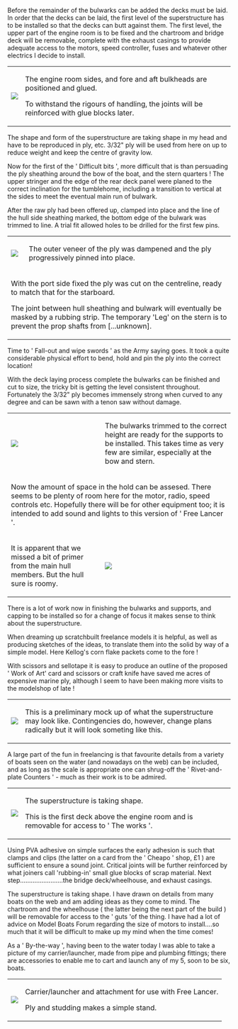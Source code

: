 Before the remainder of the bulwarks can be added the decks must be laid.
In order that the decks can be laid, the first level of the superstructure has to be installed so that the decks can butt against them.
The first level, the upper part of the engine room is to be fixed and the chartroom and bridge deck will be removable,
complete with the exhaust casings to provide adequate access to the motors, speed controller, fuses and whatever other electrics I decide to install.

<div align="center" class="image-table">
	<table>
		<tr>
			<td class="col2">
				<img src="/jgdr20/assets/jmm/engineroom2.jpg">
			</td>
			<td class="col2">
				<p>The engine room sides, and fore and aft bulkheads are positioned and glued.</p>
				<p>To withstand the rigours of handling, the joints will be reinforced with glue blocks later.</p>
			</td>
		</tr>
	</table>
</div>

The shape and form of the superstructure are taking shape in my head and have to be reproduced in ply, etc.
3/32" ply will be used from here on up to reduce weight and keep the centre of gravity low.

Now for the first of the ' Difficult bits ', more difficult that is than persuading the ply sheathing around the bow of the boat,
and the stern quarters ! The upper stringer and the edge of the rear deck panel were planed to the correct inclination for the tumblehome,
including a transition to vertical at the sides to meet the eventual main run of bulwark.

After the raw ply had been offered up, clamped into place and the line of the hull side sheathing marked,
the bottom edge of the bulwark was trimmed to line. A trial fit allowed holes to be drilled for the first few pins.

<div align="center" class="image-table">
	<table>
		<tr>
			<td class="col2">
				<img src="/jgdr20/assets/jmm/sternbulwark1.jpg">
			</td>
			<td class="col2">
				<p>	The outer veneer of the ply was dampened and the ply progressively pinned into place.</p>
			</td>
		</tr>
		<tr>
			<td colspan="2">
				<p>With the port side fixed the ply was cut on the centreline, ready to match that for the starboard.</p>
				<p>The joint between hull sheathing and bulwark will eventually be masked by a rubbing strip. The temporary 'Leg' on the stern is to prevent the prop shafts from [...unknown].</p>
			</td>
		</tr>
	</table>
</div>

Time to ' Fall-out and wipe swords ' as the Army saying goes.
It took a quite considerable physical effort to bend, hold and pin the ply into the correct location!

With the deck laying process complete the bulwarks can be finished and cut to size, the tricky bit is getting the level consistent throughout.
Fortunately the 3/32" ply becomes immensely strong when curved to any degree and can be sawn with a tenon saw without damage.

<div align="center" class="image-table">
	<table>
		<tr>
			<td class="col2">
				<img src="/jgdr20/assets/jmm/05052807.jpg">
			</td>
			<td class="col2">
				<p>The bulwarks trimmed to the correct height are ready for the supports to be installed. This takes time as very few are similar, especially at the bow and stern.</p>
			</td>
		</tr>
		<tr>
			<td colspan="2">
				<p>Now the amount of space in the hold can be assesed. There seems to be plenty of room here for the motor, radio, speed controls etc. Hopefully there will be for other equipment too; it is intended to add sound and lights to this version of ' Free Lancer '.</p>
			</td>
		</tr>
		<tr>
			<td>
				<p>It is apparent that we missed a bit of primer from the main hull members. But the hull sure is roomy.</p>
			</td>
			<td>
				<img src="/jgdr20/assets/jmm/05052812.jpg">
			</td>
		</tr>
	</table>
</div>

There is a lot of work now in finishing the bulwarks and supports, and capping to be installed so for a change of focus it makes sense to think about the superstructure.

When dreaming up scratchbuilt freelance models it is helpful, as well as producing sketches of the ideas, to translate them into the solid by way of a simple model.
Here Kellog's corn flake packets come to the fore !

With scissors and sellotape it is easy to produce an outline of the proposed ' Work of Art' card and scissors or craft knife have saved me acres of expensive marine ply,
although I seem to have been making more visits to the modelshop of late !

<div align="center" class="image-table">
	<table>
		<tr>
			<td class="col2">
				<img src="/jgdr20/assets/jmm/mockup.jpg">
			</td>
			<td class="col2">
				<p>This is a preliminary mock up of what the superstructure may look like. Contingencies do, however, change plans radically but it will look someting like this.</p>
			</td>
		</tr>
	</table>
</div>

A large part of the fun in freelancing is that favourite details from a variety of boats seen on the water (and nowadays on the web)
can be included, and as long as the scale is appropriate one can shrug-off the ' Rivet-and-plate Counters ' - much as their work is to be admired.

<div align="center" class="image-table">
	<table>
		<tr>
			<td class="col2">
				<img src="/jgdr20/assets/jmm/onwardsandupwards.jpg">
			</td>
			<td class="col2">
				<p>The superstructure is taking shape.</p>
				<p>This is the first deck above the engine room and is removable for access to ' The works '.</p>
			</td>
		</tr>
	</table>
</div>

Using PVA adhesive on simple surfaces the early adhesion is such that clamps and clips (the latter on a card from the ' Cheapo ' shop, £1 ) are sufficient to ensure a sound joint.
Critical joints will be further reinforced by what joiners call 'rubbing-in' small glue blocks of scrap material.
Next step........................the bridge deck/wheelhouse, and exhaust casings.

The superstructure is taking shape. I have drawn on details from many boats on the web and am adding ideas as they come to mind.
The chartroom and the wheelhouse ( the latter being the next part of the build ) will be removable for access to the ' guts 'of the thing.
I have had a lot of advice on Model Boats Forum regarding the size of motors to install....so much that it will be difficult to make up my mind when the time comes!

As a ' By-the-way ', having been to the water today I was able to take a picture of my carrier/launcher,
made from pipe and plumbing fittings; there are accessories to enable me to cart and launch any of my 5, soon to be six, boats.

<div align="center" class="image-table">
	<table>
		<tr>
			<td class="col2">
				<img src="/jgdr20/assets/jmm/carrielrlauncher.jpg">
			</td>
			<td class="col2">
				<p>Carrier/launcher and attachment for use with Free Lancer.</p>
				<p>Ply and studding makes a simple stand.</p>
			</td>
		</tr>
	</table>
</div>